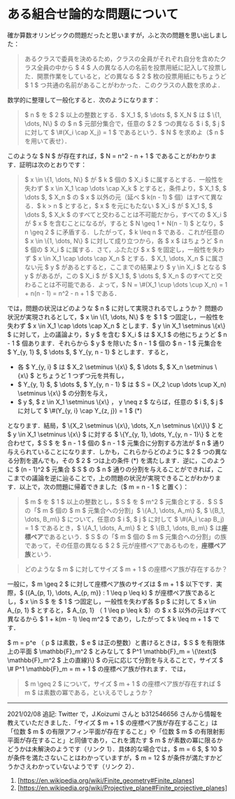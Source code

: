 # ある組合せ論的な問題について

確か算数オリンピックの問題だったと思いますが，ふと次の問題を思い出しました：

> あるクラスで委員を決めるため，クラスの全員がそれぞれ自分を含めたクラス全員の中から $ 4 $ 人の異なる人の名前を投票用紙に記入して投票した．開票作業をしていると，どの異なる $ 2 $ 枚の投票用紙にもちょうど $ 1 $ つ共通の名前があることがわかった．このクラスの人数を求めよ．

数学的に整理して一般化すると．次のようになります：

> $ n $ を $ 2 $ 以上の整数とする．$ X_1 $, $ \dots $, $ X_N $ は $ \\{1, \dots, N\\} $ の $ n $ 元部分集合で，任意の $ 2 $ つの異なる $ i $, $ j $ に対して $ \\#(X_i \cap X_j) = 1 $ であるという．$ N $ を求めよ（$ n $ を用いて表せ）．

このような $ N $ が存在すれば，$ N = n^2 - n + 1 $ であることがわかります．証明は次のとおりです：

> $ x \in \\{1, \dots, N\\} $ が $ k $ 個の $ X_i $ に属するとする．一般性を失わず $ x \in X_1 \cap \dots \cap X_k $ とすると，条件より，$ X_1 $, $ \dots $, $ X_n $ の $ x $ 以外の元（延べ $ k(n - 1) $ 個）はすべて異なる．$ k > n $ とすると，$ x $ を元にもたない $ X_i $ が $ X_1 $, $ \dots $, $ X_k $ のすべてと交わることは不可能だから，すべての $ X_i $ が $ x $ を含むことになるが，すると $ N \geq 1 + N(n - 1) $ となり，$ n \geq 2 $ に矛盾する．したがって，$ k \leq n $ である．これが任意の $ x \in \\{1, \dots, N\\} $ に対して成り立つから，各 $ x $ はちょうど $ n $ 個の $ X_i $ に属する．さて，ふたたび $ x $ を固定し，一般性を失わず $ x \in X_1 \cap \dots \cap X_n $ とする．$ X_1, \dots, X_n $ に属さない元 $ y $ があるとすると，ここまでの結果より $ y \in X_i $ となる $ y $ があるが，この $ X_i $ が $ X_1 $, $ \dots $, $ X_n $ のすべてと交わることは不可能である．よって，$ N = \\#(X_1 \cup \dots \cup X_n) = 1 + n(n - 1) = n^2 - n + 1 $ である．

では，問題の状況はどのような $ n $ に対して実現されるでしょうか？ 問題の状況が実現されるとして，$ x \in \\{1, \dots, N\\} $ を $ 1 $ つ固定し，一般性を失わず $ x \in X_1 \cap \dots \cap X_n $ とします．$ y \in X_1 \setminus \\{x\\} $ に対して，上の議論より，$ y $ を含む $ X_i $ は $ X_1 $ の他にちょうど $ n - 1 $ 個あります．それらから $ y $ を除いた $ n - 1 $ 個の $ n - 1 $ 元集合を $ Y_{y, 1} $, $ \dots $, $ Y_{y, n - 1} $ とします．すると，

* 各 $ Y_{y, i} $ は $ X_2 \setminus \\{x\\} $, $ \dots $, $ X_n \setminus \\{x\\} $ とちょうど 1 つずつ元を共有し，
* $ Y_{y, 1} $, $ \dots $, $ Y_{y, n - 1} $ は $ S = (X_2 \cup \dots \cup X_n) \setminus \\{x\\} $ の分割を与え，
* $ y $, $ z \in X_1 \setminus \\{x\\} $，$ y \neq z $ ならば，任意の $ i $, $ j $ に対して $ \\#(Y_{y, i} \cap Y_{z, j}) = 1 $ (\*)

となります．結局，$ \\{X_2 \setminus \\{x\\}, \dots, X_n \setminus \\{x\\}\\} $ と $ y \in X_1 \setminus \\{x\\} $ に対する $ \\{Y_{y, 1}, \dots, Y_{y, n - 1}\\} $ とを合わせて，$ S $ を $ n - 1 $ 個の $ n - 1 $ 元集合に分割する方法が $ n $ 通り与えられていることになります．しかも，これらからどのように $ 2 $ つの異なる分割を選んでも，その $ 2 $ つは上の条件 (\*) を満たします．逆に，このように $ (n - 1)^2 $ 元集合 $ S $ の $ n $ 通りの分割を与えることができれば，ここまでの議論を逆に辿ることで，上の問題の状況が実現できることがわかります．以上で，次の問題に帰着できました（$ m = n - 1 $ と置く）：

> $ m $ を $ 1 $ 以上の整数とし，$ S $ を $ m^2 $ 元集合とする．$ S $ の「$ m $ 個の $ m $ 元集合への分割」$ \\{A_1, \dots, A_m\\} $, $ \\{B_1, \dots, B_m\\} $ について，任意の $ i $, $ j $ に対して $ \\#(A_i \cap B_j) = 1 $ であるとき，$ \\{A_1, \dots, A_m\\} $ と $ \\{B_1, \dots, B_m\\} $ は**座標ペア**であるという．$ S $ の「$ m $ 個の $ m $ 元集合への分割」の族であって，その任意の異なる $ 2 $ 元が座標ペアであるものを，**座標ペア族**という．

> どのような $ m $ に対してサイズ $ m + 1 $ の座標ペア族が存在するか？

一般に，$ m \geq 2 $ に対して座標ペア族のサイズは $ m + 1 $ 以下です．実際，$ ({A_{p, 1}, \dots, A_{p, m}} : 1 \leq p \leq k) $ が座標ペア族であるとし，$ x \in S $ を $ 1 $ つ固定し，一般性を失わず各 $ p $ に対して $ x \in A_{p, 1} $ とすると，$ A_{p, 1} $（$ 1 \leq p \leq k $）の $ x $ 以外の元はすべて異なるから $ 1 + k(m - 1) \leq m^2 $ であり，したがって $ k \leq m + 1 $ です．

$ m = p^e $（$ p $ は素数，$ e $ は正の整数）と書けるときは，$ S $ を有限体上の平面 $ \mathbb{F}_m^2 $ とみなして $ P^1 \mathbb{F}_m = \\{\text{$ \mathbb{F}_m^2 $ 上の直線}\\} $ の元に応じて分割を与えることで，サイズ $ \\# P^1 \mathbb{F}_m = m + 1 $ の座標ペア族が作れます．では，

> $ m \geq 2 $ について，サイズ $ m + 1 $ の座標ペア族が存在すれば $ m $ は素数の冪である，といえるでしょうか？

---

2021/02/08 追記: Twitter で，J.Koizumi さんと b312546656 さんから情報を教えていただきました．「サイズ $ m + 1 $ の座標ペア族が存在すること」は「位数 $ m $ の有限アフィン平面が存在すること」や「位数 $ m $ の有限射影平面が存在すること」と同値であり，これを満たす $ m $ が素数の冪に限るかどうかは未解決のようです（リンク 1）．具体的な場合では，$ m = 6 $, $ 10 $ が条件を満たさないことはわかっていますが，$ m = 12 $ が条件が満たすかどうかさえわかっていないようです（リンク 2）．

1. [https://en.wikipedia.org/wiki/Finite_geometry#Finite_planes]
1. [https://en.wikipedia.org/wiki/Projective_plane#Finite_projective_planes]
